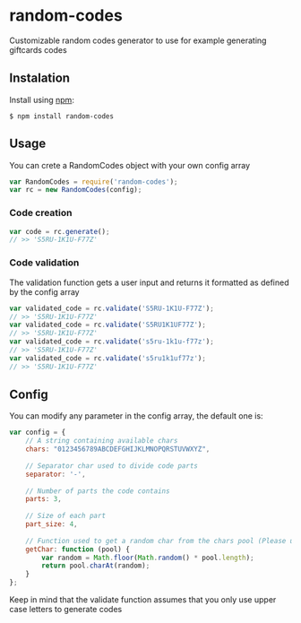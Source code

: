random-codes
============

Customizable random codes generator to use for example generating giftcards codes

## Instalation
Install using [npm](http://github.com/isaacs/npm):

    $ npm install random-codes
    
## Usage
You can crete a RandomCodes object with your own config array

```javascript
var RandomCodes = require('random-codes');
var rc = new RandomCodes(config);
```

### Code creation

```javascript
var code = rc.generate();
// >> 'S5RU-1K1U-F77Z'
```

### Code validation
The validation function gets a user input and returns it formatted as defined by the config array

```javascript
var validated_code = rc.validate('S5RU-1K1U-F77Z');
// >> 'S5RU-1K1U-F77Z'
var validated_code = rc.validate('S5RU1K1UF77Z');
// >> 'S5RU-1K1U-F77Z'
var validated_code = rc.validate('s5ru-1k1u-f77z');
// >> 'S5RU-1K1U-F77Z'
var validated_code = rc.validate('s5ru1k1uf77z');
// >> 'S5RU-1K1U-F77Z'
```

## Config
You can modify any parameter in the config array, the default one is:

```javascript
var config = {
    // A string containing available chars
    chars: "0123456789ABCDEFGHIJKLMNOPQRSTUVWXYZ",
    
    // Separator char used to divide code parts
    separator: '-',
    
    // Number of parts the code contains
    parts: 3,
    
    // Size of each part
    part_size: 4,
    
    // Function used to get a random char from the chars pool (Please use a better one) 
    getChar: function (pool) {
        var random = Math.floor(Math.random() * pool.length);
        return pool.charAt(random);
    }
};
```

Keep in mind that the validate function assumes that you only use upper case letters to generate codes